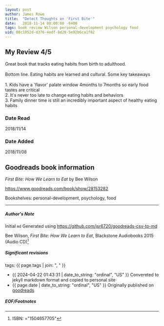 ```yaml
---
layout: post
author: James Rowe
title:  "Detect Thoughts on 'First Bite'"
date:   2018-11-14 00:00:00 -0400
tags: book review Wilson personal-development psychology food
uid: 08c1052d-d376-4edf-8d28-5e92b6ca1f82
---
```


<!-- highly dependent on how you personally use jekyll templates, and how you want this to show up -->
<!-- escape any jekyll keys with double brackets -->

## My Review 4/5

Great book that tracks eating habits from birth to adulthood.<br/><br/>Bottom line. Eating habits are learned and cultural. Some key takeaways<br/><br/>1. Kids have a 'flavor' palate window 4months to 7months so early food tastes are critical<br/>2. It's never too late to change eating habits and behaviors<br/>3. Family dinner time is still an incredibly important aspect of healthy eating habits

### Date Read
2018/11/14

### Date Added
2018/11/08

## Goodreads book information

*First Bite: How We Learn to Eat* by Bee Wilson

https://www.goodreads.com/book/show/28153282

Bookshelves: personal-development, psychology, food

---

##### Author's Note

Initial `md` Generated using https://github.com/jsr6720/goodreads-csv-to-md

Bee Wilson, *First Bite: How We Learn to Eat*,  Blackstone Audiobooks 2015 (Audio CD)[^1]

##### Significant revisions

tags: {{ page.tags | join: ", " }} <!-- todo move this somewhere -->

- {{ 2024-04-22 01:43:31 | date_to_string: "ordinal", "US" }} Convereted to jekyll markdown format and copied to personal site
- {{ page.date | date_to_string: "ordinal", "US" }} Originally published on [goodreads](https://www.goodreads.com)

##### EOF/Footnotes

[^1]: ISBN: ="1504657705"